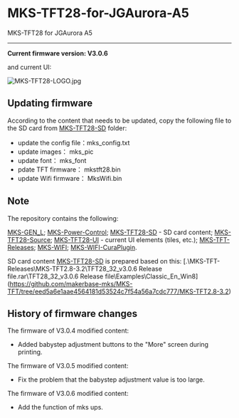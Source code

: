 # MKS-TFT28-for-JGAurora-A5
MKS-TFT28 for JGAurora A5

- - -

**Current firmware version: V3.0.6**

and current UI:

![MKS-TFT28-LOGO.jpg](https://github.com/frolbel/MKS-TFT28-for-JGAurora-A5\MKS-TFT28-UI\MY-WIN8-Tiles\MKS-TFT28-LOGO.jpg)


## Updating firmware

According to the content that needs to be updated, copy the following file to the SD card from [MKS-TFT28-SD](https://github.com/frolbel/MKS-TFT28-for-JGAurora-A5/MKS-TFT28-SD/) folder:

- update the config file：mks_config.txt
- update images：         mks_pic
- update font：           mks_font
- pdate TFT firmware：   mkstft28.bin
- update Wifi firmware：  MksWifi.bin

## Note

The repository contains the following:

[MKS-GEN_L](https://github.com/frolbel/MKS-TFT28-for-JGAurora-A5/MKS-GEN_L/);
[MKS-Power-Control](https://github.com/frolbel/MKS-TFT28-for-JGAurora-A5/MKS-Power-Control/);
[MKS-TFT28-SD](https://github.com/frolbel/MKS-TFT28-for-JGAurora-A5/MKS-TFT28-SD/) - SD card content;
[MKS-TFT28-Source](https://github.com/frolbel/MKS-TFT28-for-JGAurora-A5/MKS-TFT28-Source/);
[MKS-TFT28-UI](https://github.com/frolbel/MKS-TFT28-for-JGAurora-A5/MKS-TFT28-UI/) - current UI elements (tiles, etc.);
[MKS-TFT-Releases](https://github.com/frolbel/MKS-TFT28-for-JGAurora-A5/MKS-TFT28-SD/MKS-TFT-Releases);
[MKS-WIFI](https://github.com/frolbel/MKS-TFT28-for-JGAurora-A5/MKS-TFT28-SD/MKS-WIFI);
[MKS-WIFI-CuraPlugin](https://github.com/frolbel/MKS-TFT28-for-JGAurora-A5/MKS-TFT28-SD/MKS-WIFI-CuraPlugin).

SD card content [MKS-TFT28-SD](https://github.com/frolbel/MKS-TFT28-for-JGAurora-A5/MKS-TFT28-SD/) is prepared based on this:
[.\MKS-TFT-Releases\MKS-TFT2.8-3.2\TFT28_32_v3.0.6 Release file.rar\TFT28_32_v3.0.6 Release file\Examples\Classic_En_Win8\](https://github.com/makerbase-mks/MKS-TFT/tree/eed5a6e1aae4564181d53524c7f54a56a7cdc777/MKS-TFT2.8-3.2)

## History of firmware changes

The firmware of V3.0.4 modified content:
- Added babystep adjustment buttons to the "More" screen during printing.

The firmware of V3.0.5 modified content:
- Fix the problem that the babystep adjustment value is too large.

The firmware of V3.0.6 modified content:
- Add the function of mks ups.